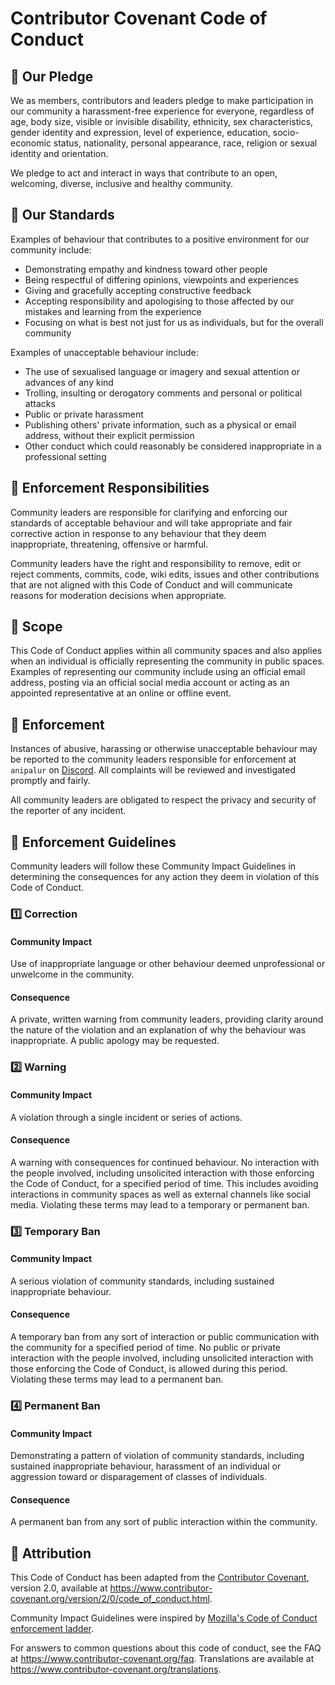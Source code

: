 # Contributor Covenant Code of Conduct

## 🤝 Our Pledge

We as members, contributors and leaders pledge to make participation in our community a harassment-free experience for everyone,
regardless of age, body size, visible or invisible disability, ethnicity, sex characteristics, gender identity and expression,
level of experience, education, socio-economic status, nationality, personal appearance, race, religion or sexual identity and orientation.

We pledge to act and interact in ways that contribute to an open, welcoming, diverse, inclusive and healthy community.

## 🏅 Our Standards

Examples of behaviour that contributes to a positive environment for our community include:

- Demonstrating empathy and kindness toward other people
- Being respectful of differing opinions, viewpoints and experiences
- Giving and gracefully accepting constructive feedback
- Accepting responsibility and apologising to those affected by our mistakes and learning from the experience
- Focusing on what is best not just for us as individuals, but for the overall community

Examples of unacceptable behaviour include:

- The use of sexualised language or imagery and sexual attention or advances of any kind
- Trolling, insulting or derogatory comments and personal or political attacks
- Public or private harassment
- Publishing others' private information, such as a physical or email address, without their explicit permission
- Other conduct which could reasonably be considered inappropriate in a professional setting

## 🫡 Enforcement Responsibilities

Community leaders are responsible for clarifying and enforcing our standards of acceptable behaviour
and will take appropriate and fair corrective action in response to any behaviour that they deem inappropriate,
threatening, offensive or harmful.

Community leaders have the right and responsibility to remove, edit or reject comments, commits, code, wiki edits,
issues and other contributions that are not aligned with this Code of Conduct
and will communicate reasons for moderation decisions when appropriate.

## 🎯 Scope

This Code of Conduct applies within all community spaces
and also applies when an individual is officially representing the community in public spaces.
Examples of representing our community include using an official email address, posting via an official social media account
or acting as an appointed representative at an online or offline event.

## 👮 Enforcement

Instances of abusive, harassing or otherwise unacceptable behaviour may be reported to the community leaders responsible for enforcement
at `anipalur` on [Discord](https://discord.com "Visit Discord!").
All complaints will be reviewed and investigated promptly and fairly.

All community leaders are obligated to respect the privacy and security of the reporter of any incident.

## 📜 Enforcement Guidelines

Community leaders will follow these Community Impact Guidelines
in determining the consequences for any action they deem in violation of this Code of Conduct.

### 1️⃣ Correction

#### Community Impact

Use of inappropriate language or other behaviour deemed unprofessional or unwelcome in the community.

#### Consequence

A private, written warning from community leaders, providing clarity around the nature of the violation
and an explanation of why the behaviour was inappropriate.
A public apology may be requested.

### 2️⃣ Warning

#### Community Impact

A violation through a single incident or series of actions.

#### Consequence

A warning with consequences for continued behaviour.
No interaction with the people involved,
including unsolicited interaction with those enforcing the Code of Conduct, for a specified period of time.
This includes avoiding interactions in community spaces as well as external channels like social media.
Violating these terms may lead to a temporary or permanent ban.

### 3️⃣ Temporary Ban

#### Community Impact

A serious violation of community standards, including sustained inappropriate behaviour.

#### Consequence

A temporary ban from any sort of interaction or public communication with the community for a specified period of time.
No public or private interaction with the people involved,
including unsolicited interaction with those enforcing the Code of Conduct, is allowed during this period.
Violating these terms may lead to a permanent ban.

### 4️⃣ Permanent Ban

#### Community Impact

Demonstrating a pattern of violation of community standards, including sustained inappropriate behaviour, harassment of an individual
or aggression toward or disparagement of classes of individuals.

#### Consequence

A permanent ban from any sort of public interaction within the community.

## 🙏 Attribution

This Code of Conduct has been adapted from the [Contributor Covenant](https://www.contributor-covenant.org "View the Contributor Covenant."),
version 2.0, available at <https://www.contributor-covenant.org/version/2/0/code_of_conduct.html>.

Community Impact Guidelines were inspired by [Mozilla's Code of Conduct enforcement ladder](https://github.com/mozilla/diversity "View Mozilla's Code of Conduct enforcement ladder").

For answers to common questions about this code of conduct, see the FAQ at <https://www.contributor-covenant.org/faq>.
Translations are available at <https://www.contributor-covenant.org/translations>.

